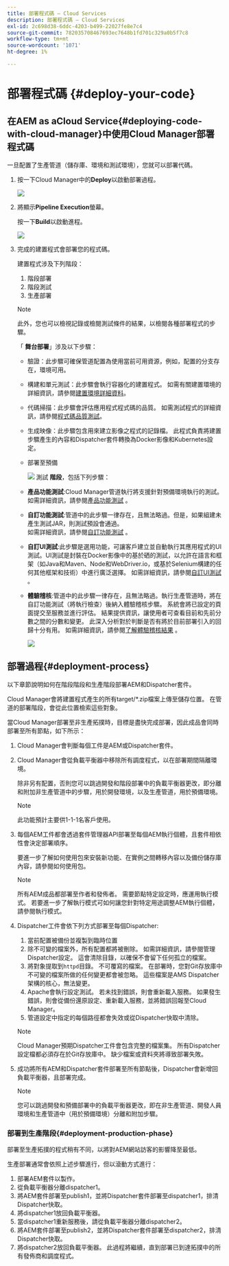 ```yaml
---
title: 部署程式碼 — Cloud Services
description: 部署程式碼 — Cloud Services
exl-id: 2c698d38-6ddc-4203-b499-22027fe8e7c4
source-git-commit: 782035708467693ec7648b1fd701c329a0b5f7c8
workflow-type: tm+mt
source-wordcount: '1071'
ht-degree: 1%

---
```


# 部署程式碼 {#deploy-your-code}

## 在AEM as aCloud Service{#deploying-code-with-cloud-manager}中使用Cloud Manager部署程式碼

一旦配置了生產管道（儲存庫、環境和測試環境），您就可以部署代碼。

1. 按一下Cloud Manager中的&#x200B;**Deploy**&#x200B;以啟動部署過程。

   ![](assets/deploy-code1.png)


1. 將顯示&#x200B;**Pipeline Execution**&#x200B;螢幕。

   按一下&#x200B;**Build**&#x200B;以啟動進程。

   ![](assets/deploy-code2.png)

1. 完成的建置程式會部署您的程式碼。

   建置程式涉及下列階段：

   1. 階段部署
   1. 階段測試
   1. 生產部署

   >[!NOTE]
   >
   >此外，您也可以檢視記錄或檢閱測試條件的結果，以檢閱各種部署程式的步驟。

   「 **舞台部署**」涉及以下步驟：

   * 驗證：此步驟可確保管道配置為使用當前可用資源，例如，配置的分支存在，環境可用。
   * 構建和單元測試：此步驟會執行容器化的建置程式。 如需有關建置環境的詳細資訊，請參閱[建置環境詳細資料](/help/onboarding/getting-access-to-aem-in-cloud/build-environment-details.md)。
   * 代碼掃描：此步驟會評估應用程式程式碼的品質。 如需測試程式的詳細資訊，請參閱[程式碼品質測試](/help/implementing/cloud-manager/code-quality-testing.md)。
   * 生成映像：此步驟包含用來建立影像之程式的記錄檔。 此程式負責將建置步驟產生的內容和Dispatcher套件轉換為Docker影像和Kubernetes設定。
   * 部署至預備

      ![](assets/stage-deployment.png)
   測試 **階段**，包括下列步驟：

   * **產品功能測試**:Cloud Manager管道執行將支援針對預備環境執行的測試。如需詳細資訊，請參閱[產品功能測試](/help/implementing/cloud-manager/functional-testing.md#product-functional-testing) 。

   * **自訂功能測試**:管道中的此步驟一律存在，且無法略過。但是，如果組建未產生測試JAR，則測試預設會通過。\
      如需詳細資訊，請參閱[自訂功能測試](/help/implementing/cloud-manager/functional-testing.md#custom-functional-testing) 。

   * **自訂UI測試**:此步驟是選用功能，可讓客戶建立並自動執行其應用程式的UI測試。UI測試是封裝在Docker影像中的基於硒的測試，以允許在語言和框架（如Java和Maven、Node和WebDriver.io，或基於Selenium構建的任何其他框架和技術）中進行廣泛選擇。
如需詳細資訊，請參閱[自訂UI測試](https://experienceleague.adobe.com/docs/experience-manager-cloud-service/implementing/using-cloud-manager/test-results/functional-testing.html?lang=en#custom-ui-testing) 。


   * **體驗稽核**:管道中的此步驟一律存在，且無法略過。執行生產管道時，將在自訂功能測試（將執行檢查）後納入體驗稽核步驟。 系統會將已設定的頁面提交至服務並進行評估。 結果提供資訊，讓使用者可查看目前和先前分數之間的分數和變更。 此深入分析對於判斷是否有將於目前部署引入的回歸十分有用。
如需詳細資訊，請參閱[了解體驗稽核結果](/help/implementing/cloud-manager/experience-audit-testing.md) 。

      ![](assets/stage-testing.png)





## 部署過程{#deployment-process}

以下章節說明如何在階段階段和生產階段部署AEM和Dispatcher套件。

Cloud Manager會將建置程式產生的所有target/*.zip檔案上傳至儲存位置。  在管道的部署階段，會從此位置檢索這些對象。

當Cloud Manager部署至非生產拓撲時，目標是盡快完成部署，因此成品會同時部署至所有節點，如下所示：

1. Cloud Manager會判斷每個工件是AEM或Dispatcher套件。
1. Cloud Manager會從負載平衡器中移除所有調度程式，以在部署期間隔離環境。

   除非另有配置，否則您可以跳過開發和階段部署中的負載平衡器更改，即分離和附加非生產管道中的步驟，用於開發環境，以及生產管道，用於預備環境。

   >[!NOTE]
   >
   >此功能預計主要供1-1-1名客戶使用。

1. 每個AEM工件都會透過套件管理器API部署至每個AEM執行個體，且套件相依性會決定部署順序。

   要進一步了解如何使用包來安裝新功能、在實例之間轉移內容以及備份儲存庫內容，請參閱如何使用包。

   >[!NOTE]
   >
   >所有AEM成品都部署至作者和發佈者。 需要節點特定設定時，應運用執行模式。 若要進一步了解執行模式可如何讓您針對特定用途調整AEM執行個體，請參閱執行模式。

1. Dispatcher工件會依下列方式部署至每個Dispatcher:

   1. 當前配置被備份並複製到臨時位置
   1. 除不可變的檔案外，所有配置都將被刪除。 如需詳細資訊，請參閱管理Dispatcher設定。 這會清除目錄，以確保不會留下任何孤立的檔案。
   1. 將對象提取到`httpd`目錄。  不可覆寫的檔案。 在部署時，您對Git存放庫中不可變的檔案所做的任何變更都會被忽略。  這些檔案是AMS Dispatcher架構的核心，無法變更。
   1. Apache會執行設定測試。 若未找到錯誤，則會重新載入服務。 如果發生錯誤，則會從備份還原設定、重新載入服務，並將錯誤回報至Cloud Manager。
   1. 管道設定中指定的每個路徑都會失效或從Dispatcher快取中清除。

   >[!NOTE]
   >
   >Cloud Manager預期Dispatcher工件會包含完整的檔案集。  所有Dispatcher設定檔都必須存在於Git存放庫中。 缺少檔案或資料夾將導致部署失敗。

1. 成功將所有AEM和Dispatcher套件部署至所有節點後，Dispatcher會新增回負載平衡器，且部署完成。

   >[!NOTE]
   >
   >您可以跳過開發和預備部署中的負載平衡器更改，即在非生產管道、開發人員環境和生產管道中（用於預備環境）分離和附加步驟。

### 部署到生產階段{#deployment-production-phase}

部署至生產拓撲的程式稍有不同，以將對AEM網站訪客的影響降至最低。

生產部署通常會依照上述步驟進行，但以滾動方式進行：

1. 部署AEM套件以製作。
1. 從負載平衡器分離dispatcher1。
1. 將AEM套件部署至publish1，並將Dispatcher套件部署至dispatcher1，排清Dispatcher快取。
1. 將dispatcher1放回負載平衡器。
1. 當dispatcher1重新服務後，請從負載平衡器分離dispatcher2。
1. 將AEM套件部署至publish2，並將Dispatcher套件部署至dispatcher2，排清Dispatcher快取。
1. 將dispatcher2放回負載平衡器。
此過程將繼續，直到部署已到達拓撲中的所有發佈商和調度程式。
